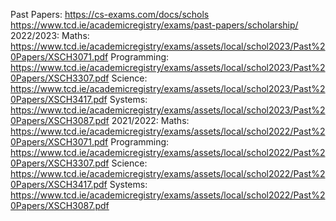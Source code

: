 Past Papers:
	https://cs-exams.com/docs/schols
	https://www.tcd.ie/academicregistry/exams/past-papers/scholarship/
		2022/2023:
			Maths: 
				https://www.tcd.ie/academicregistry/exams/assets/local/schol2023/Past%20Papers/XSCH3071.pdf
			Programming:
				https://www.tcd.ie/academicregistry/exams/assets/local/schol2023/Past%20Papers/XSCH3307.pdf
			Science:
				https://www.tcd.ie/academicregistry/exams/assets/local/schol2023/Past%20Papers/XSCH3417.pdf
			Systems:
				https://www.tcd.ie/academicregistry/exams/assets/local/schol2023/Past%20Papers/XSCH3087.pdf
		2021/2022:
			Maths:
				https://www.tcd.ie/academicregistry/exams/assets/local/schol2022/Past%20Papers/XSCH3071.pdf
			Programming:
				https://www.tcd.ie/academicregistry/exams/assets/local/schol2022/Past%20Papers/XSCH3307.pdf
			Science:
				https://www.tcd.ie/academicregistry/exams/assets/local/schol2022/Past%20Papers/XSCH3417.pdf
			Systems:
				https://www.tcd.ie/academicregistry/exams/assets/local/schol2022/Past%20Papers/XSCH3087.pdf
